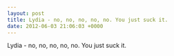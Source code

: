 ```yaml
---
layout: post
title: Lydia - no, no, no, no, no. You just suck it.
date: 2012-06-03 21:06:03 +0000
---
```


Lydia - no, no, no, no, no. You just suck it.

